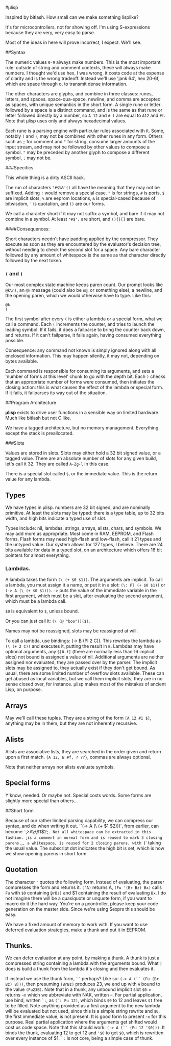 #µlisp

Inspired by bitlash. How small can we make something lisplike?

It's for microcontrollers, not for showing off. I'm using S-expressions because they are very, very easy to parse. 

Most of the ideas in here will prove incorrect, I expect. We'll see.

##Syntax

The numeric values `0-9` always make numbers. This is the most important rule: outside of string and comment contexts, these will always make numbers. I thought we'd use hex, I was wrong, it costs code at the expense of clarity and is the wrong tradeoff. Instead we'll use 'jank 64', hex 20-6f, which are space through o, to transmit dense information. 

The other characters are glyphs, and combine in three classes: runes, letters, and spaces. space-qua-space, newline, and comma are accepted as spaces, with unique semantics in the short form.  A single rune or letter followed by a space is a distinct command, and is the same as that rune or letter followed directly by a number, so `A 12` and `# f` are equal to `A12` and `#f`. Note that µlisp uses only and always hexadecimal values. 

Each rune is a parsing engine with particular rules associated with it. Some, notably `(` and `)`, may not be combined with other runes in any form. Others such as `;` for comment and `"` for string, consume larger amounts of the input stream, and may not be followed by other values to compose a symbol. `"` may be preceded by another glyph to compose a different symbol, `;` may not be. 

###Specifics

This whole thing is a dirty ASCII hack.

The run of characters `"#$%&'()` all have the meaning that they may not be suffixed. Adding `!` would remove a special case. `"` is for strings, `#` is ports, `$` are implicit slots, `%` are eeprom locations, `&` is special-cased because of bitwisdom, `'` is quotation, and `()` are our forms.

We call a character short if it may not suffix a symbol, and bare if it may not combine in a symbol. At least `"#$';` are short, and `(){}[]` are bare. 

####Consequences:

Short characters needn't have padding applied by the compressor. They execute as soon as they are encountered by the evaluator's decision tree, without needing to check the second slot for a space. Any bare character followed by any amount of whitespace is the same as that character directly followed by the next token.


### `(` and `)`

Our most complex state machine keeps paren count. Our prompt looks like `@k\n(`, an `@k` message (could also be `n@`, or something else), a newline, and the opening paren, which we would otherwise have to type. Like this:

    @k
    (

The first symbol after every `(` is either a lambda or a special form, what we call a command. Each `(` increments the counter, and tries to launch the leading symbol. If it fails, it does a failparse to bring the counter back down, and returns. If it can't failparse, it fails again, having consumed everything possible. 

Consequence: any command not known is simply ignored along with all enclosed information. This may happen silently, it may not, depending on bytes available. 

Each command is responsible for consuming its arguments, and sets a 'number of forms at this level' chunk to go with the depth bit. Each `)` checks that an appropriate number of forms were consumed, then initiates the closing action: this is what causes the effect of the lambda or special form. If it fails, it failparses its way out of the situation.



##Program Architecture 

**µlisp** exists to drive user functions in a sensible way on limited hardware. Much like bitlash but not C like. 

We have a tagged architecture, but no memory management. Everything except the stack is preallocated. 

###Slots

Values are stored in slots. Slots may either hold a 32 bit signed value, or a tagged value. There are an absolute number of slots for any given build, let's call it 32. They are called `A-Zg-l` in this case. 

There is a special slot called `$`, or the immediate value. This is the return value for any lambda. 

## Types

We have types in µlisp. numbers are 32 bit signed, and are nominally primitive. At least the slots may be typed: there is a type table, up to 32 bits width, and high bits indicate a typed use of slot. 

Types include: nil, lambdas, strings, arrays, alists, chars, and symbols. We may add more as appropriate. Most come in RAM, EEPROM, and Flash forms. Flash forms may need high-flash and low-flash, call it 21 types and the untyped value. Our system allows for 127 types, I believe. There are 24 bits available for data in a typed slot, on an architecture which offers 16 bit pointers for almost everything. 

### Lambdas.

A lambda takes the form `(\ (+ $0 $1))`. The arguments are implicit. To call a lambda, you must assign it a name, or put it in a slot: `(\: Pl (+ $0 $1))` or `(-> A (\ (+ $0 $1)))`. `->` puts the value of the immediate variable in the first argument, which must be a slot, after evaluating the second argument, which must be a lambda call. 

`$0` is equivalent to `$`, unless bound. 

Or you can just call it: `(\ (@ "boo"))($)`. 

Names may not be reassigned, slots may be reassigned at will. 

To call a lambda, use bindings: (-> B (Pl 2 C)). This rewrites the lambda as `(\ (+ 2 C))` and executes it, putting the result in `B`. Lambdas may have optional arguments, any `$[0-f]` (there are normally less than 16 implicit slots) not bound is assigned a value of nil. Additional arguments are neither assigned nor evaluated, they are passed over by the parser. The implicit slots may be assigned to, they actually exist if they don't get bound. As usual, there are some limited number of overflow slots available. These can get abused as local variables, but we call them implicit slots; they are in no sense closed over, for instance. µlisp makes most of the mistakes of ancient Lisp, on purpose. 


## Arrays

May we'll call these tuples. They are a string of the form `[A 12 #1 $]`, anything may be in them, but they are not inherently recursive. 

## Alists

Alists are associative lists, they are searched in the order given and return upon a first match. `{A 12, B #f, ? ??}`, commas are always optional. 

Note that neither arrays nor alists evaluate symbols. 

## Special forms

Y'know, needed. Or maybe not. Special costs words. Some forms are slightly more special than others...


##Short form

Because of our rather limited parsing capability, we can compress our syntax, and do when writing it out. ``(-> A (\ (+ $1 $2)))`, from earlier, can become `-̥>A\̥+̥$1$2;`. Not all whitespace can be extracted in this fashion. `;` is a comment in normal form and is reused to mark 3 closing parens. `,`, a whitespace, is reused for 2 closing parens, with `)` taking the usual value. The subscript dot indicates the high bit is set, which is how we show opening parens in short form. 

## Quotation

The character `'` quotes the following form. Instead of evaluating, the parser compresses the form and returns it. `('A)` returns A, `(Fu '(Br Bz) Bx)` calls `Fu` with `$0` containing `B̥rBz)` and $1 containing the result of evaluating `Bx`. I do not imagine there will be a quasiquote or unquote form, if you want to macro do it the hard way. You're on a µcontroller, please keep your code generation on the master side. Since we're using Sexprs this should be easy. 

We have a fixed amount of memory to work with. If you want to use deferred evaluation strategies, make a thunk and put it in EEPROM.

## Thunks. 

We can defer evaluation at any point, by making a thunk. A thunk is just a compressed string containing a lambda with the arguments bound. What `)` does is build a thunk from the lambda it's closing and then evaluates it. 

If instead we use the thunk form, ``` `` ``` perhaps? Like so: ```(-> A (`` (Fu (Br Bz) B)))```, then presuming `(BrBz)` produces 23, we end up with `A` bound to the value `(Fu23B)`. Note that in a thunk, any unbound implicit slot `$0-n` returns `~n` which we abbreviate with NAK, written `¬`. For partial application, use bind, written `` `: ``, as ``(`: Fu 12)``, which binds `$0` to 12 and leaves `$1` free to be filled. Note anything provided as a first argument to the new lambda will be evaluated but not used, since this is a simple string rewrite and `$0`, the first immediate value, is not present. It is good form to present `~n` for this purpose. Real partial application where the arguments get shifted would cost us code space. Note that this should work: ```(-> A (`` (Fu 12 '$0)))```. It binds the thunk, evaluating 12 to get 12 and `'$0` to get `$0`, which is rewritten over every instance of $1. `` `: `` is not core, being a simple case of thunk. 


